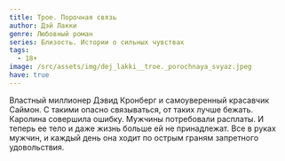 ```yaml
---
title: Трое. Порочная связь
author: Дэй Лакки
genre: Любовный роман
series: Близость. Истории о сильных чувствах
tags:
  - 18+
image: /src/assets/img/dej_lakki__troe._porochnaya_svyaz.jpeg
have: true
---
```

Властный миллионер Дэвид Кронберг и самоуверенный красавчик Саймон. С такими опасно связываться, от таких лучше бежать. Каролина совершила ошибку. Мужчины потребовали расплаты. И теперь ее тело и даже жизнь больше ей не принадлежат. Все в руках мужчин, и каждый день она ходит по острым граням запретного удовольствия.
